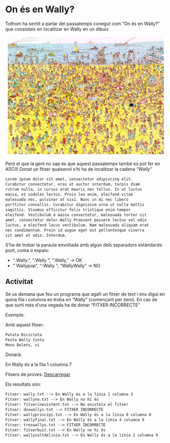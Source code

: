 On és en Wally?
=========================
Tothom ha sentit a parlar del passatemps conegut com “On és en Wally?” que consisteix en localitzar en Wally en un dibuix

![Wally](imatges/wally.png)

Però el que la gent no sap és que aquest passatemps també es pot fer en ASCII! Donat un fitxer qualsevol s’hi ha de localitzar la cadena *“Wally”* 


    Lorem ipsum dolor sit amet, consectetur adipiscing elit.
    Curabitur consectetur, eros ut auctor interdum, turpis diam
    rutrum nulla, in cursus erat mauris nec tellus. In ut luctus
    massa, et sodales lectus. Proin leo enim, eleifend vitae
    malesuada nec, pulvinar at nisi. Nunc in mi nec libero
    porttitor convallis. Curabitur dignissim urna ut nulla mattis
    sagittis. Vivamus efficitur felis tristique enim tempor 
    eleifend. Vestibulum a massa consectetur, malesuada tortor sit 
    amet, consectetur dolor.Wally Praesent posuere lectus vel odio 
    luctus, a eleifend lacus vestibulum. Nam malesuada aliquam erat 
    nec condimentum. Proin id augue eget est pellentesque viverra 
    sit amet et odio. Interdum.


S’ha de trobar la paraula envoltada amb algun dels separadors estàndards: punt, coma o espais:

* “ Wally.”, “.Wally “, “.Wally,” → OK
* “ Wallypop”, “-Wally “, “WallyWally” → NO

Activitat
----------------
Se us demana que feu un programa que agafi un fitxer de text i ens digui en quina fila i columna es troba en “Wally” (començant per zero). En cas de que surti més d’una vegada ha de donar “FITXER INCORRECTE”


Exemple:

Amb aquest fitxer: 

    Patata Bicicleta
    Festa Wally tinta
    Mono Bolets, vi

Donarà:

   En Wally és a la fila 1 columna 7


Fitxers de proves: [Descarregar](https://drive.google.com/file/d/0B1USLpQ7TipGS0VxQWRuSTVrSms/view?usp=sharing)

Els resultats són: 

    Fitxer: wally.txt --> En Wally és a la línia 1 columna 3
    Fitxer: wallyno.txt --> En Wally no hi és
    Fitxer: fitxerinexistent.txt --> No existeix el fitxer
    Fitxer: doswallys.txt --> FITXER INCORRECTE
    Fitxer: wallyprincipi.txt --> En Wally és a la línia 0 columna 0
    Fitxer: wallyfinal.txt --> En Wally és a la línia 4 columna 9
    Fitxer: treswallys.txt --> FITXER INCORRECTE
    Fitxer: fitxerbuit.txt --> En Wally no hi és
    Fitxer: wallysaltdelinia.txt --> En Wally és a la línia 2 columna 9
